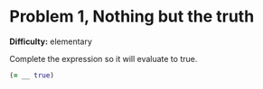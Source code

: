 # Problem 1, Nothing but the truth

**Difficulty:** elementary

Complete the expression so it will evaluate to true.

```clj
(= __ true)
```